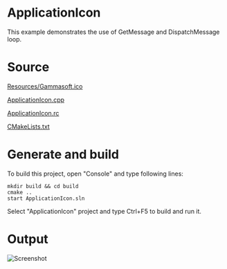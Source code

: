 # ApplicationIconThis example demonstrates the use of GetMessage and DispatchMessage loop.# Source[Resources/Gammasoft.ico](Resources/Gammasoft.ico)[ApplicationIcon.cpp](ApplicationIcon.cpp)[ApplicationIcon.rc](ApplicationIcon.rc)[CMakeLists.txt](CMakeLists.txt)# Generate and buildTo build this project, open "Console" and type following lines:``` shellmkdir build && cd buildcmake .. start ApplicationIcon.sln```Select "ApplicationIcon" project and type Ctrl+F5 to build and run it.# Output![Screenshot](../../../docs/Pictures/ApplicationIcon.png)